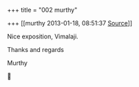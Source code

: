 +++
title = "002 murthy"

+++
[[murthy	2013-01-18, 08:51:37 [Source](https://groups.google.com/g/samskrita/c/EYlf4XNotPI)]]



Nice exposition, Vimalaji.

Thanks and regards

Murthy



